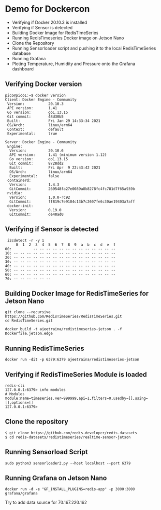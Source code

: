 # Demo for Dockercon

- Verifying if Docker 20.10.3 is installed 
- Verifying if Sensor is detected
- Building Docker Image for RedisTimeSeries
- Running RedisTimeseries Docker image on Jetson Nano
- Clone the Repository
- Running Sensorloader script and pushing it to the local RedisTimeSeries database
- Running Grafana 
- Ploting Temperature, Humidity and Pressure onto the Grafana dashboard


## Verifying Docker version

```
pico@pico1:~$ docker version
Client: Docker Engine - Community
 Version:           20.10.3
 API version:       1.41
 Go version:        go1.13.15
 Git commit:        48d30b5
 Built:             Fri Jan 29 14:33:34 2021
 OS/Arch:           linux/arm64
 Context:           default
 Experimental:      true

Server: Docker Engine - Community
 Engine:
  Version:          20.10.6
  API version:      1.41 (minimum version 1.12)
  Go version:       go1.13.15
  Git commit:       8728dd2
  Built:            Fri Apr  9 22:43:42 2021
  OS/Arch:          linux/arm64
  Experimental:     false
 containerd:
  Version:          1.4.3
  GitCommit:        269548fa27e0089a8b8278fc4fc781d7f65a939b
 nvidia:
  Version:          1.0.0-rc92
  GitCommit:        ff819c7e9184c13b7c2607fe6c30ae19403a7aff
 docker-init:
  Version:          0.19.0
  GitCommit:        de40ad0
 ```
 

## Verifying if Sensor is detected

```
 i2cdetect -r -y 1
     0  1  2  3  4  5  6  7  8  9  a  b  c  d  e  f
00:          -- -- -- -- -- -- -- -- -- -- -- -- --
10: -- -- -- -- -- -- -- -- -- -- -- -- -- -- -- --
20: -- -- -- -- -- -- -- -- -- -- -- -- -- -- -- --
30: -- -- -- -- -- -- -- -- -- -- -- -- -- -- -- --
40: -- -- -- -- -- -- -- -- -- -- -- -- -- -- -- --
50: -- -- -- -- -- -- -- -- -- -- -- -- -- -- -- --
60: -- -- -- -- -- -- -- -- -- -- -- -- -- -- -- --
70: -- -- -- -- -- --
```


## Building Docker Image for RedisTimeSeries for Jetson Nano

```
git clone --recursive https://github.com/RedisTimeSeries/RedisTimeSeries.git
cd RedisTimeSeries.git
```

```
docker build -t ajeetraina/redistimeseries-jetson . -f Dockerfile.jetson.edge
```

## Running RedisTimeSeries 


```
docker run -dit -p 6379:6379 ajeetraina/redistimeseries-jetson
```

## Verifying if RedisTimeSeries Module is loaded

```
redis-cli
127.0.0.1:6379> info modules
# Modules
module:name=timeseries,ver=999999,api=1,filters=0,usedby=[],using=[],options=[]
127.0.0.1:6379>
```

## Clone the repository

```
$ git clone https://github.com/redis-developer/redis-datasets
$ cd redis-datasets/redistimeseries/realtime-sensor-jetson
```

## Running Sensorload Script

```
sudo python3 sensorloader2.py --host localhost --port 6379
```


## Running Grafana on Jetson Nano


```
docker run -d -e "GF_INSTALL_PLUGINS=redis-app" -p 3000:3000 grafana/grafana
```

Try to add data source for 70.167.220.162


